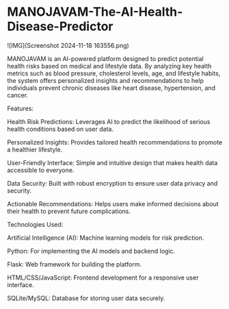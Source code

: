 # MANOJAVAM-The-AI-Health-Disease-Predictor
![IMG](Screenshot 2024-11-18 163556.png)



MANOJAVAM is an AI-powered platform designed to predict potential health risks based on medical and lifestyle data. By analyzing key health metrics such as blood pressure, cholesterol levels, age, and lifestyle habits, the system offers personalized insights and recommendations to help individuals prevent chronic diseases like heart disease, hypertension, and cancer.

Features:

Health Risk Predictions: Leverages AI to predict the likelihood of serious health conditions based on user data.

Personalized Insights: Provides tailored health recommendations to promote a healthier lifestyle.

User-Friendly Interface: Simple and intuitive design that makes health data accessible to everyone.

Data Security: Built with robust encryption to ensure user data privacy and security.

Actionable Recommendations: Helps users make informed decisions about their health to prevent future complications.

Technologies Used:

Artificial Intelligence (AI): Machine learning models for risk prediction.

Python: For implementing the AI models and backend logic.

Flask: Web framework for building the platform.

HTML/CSS/JavaScript: Frontend development for a responsive user interface.

SQLite/MySQL: Database for storing user data securely.
